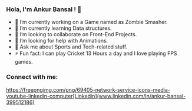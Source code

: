 ### Hola, I'm Ankur Bansal ! 👋



- 🔭 I’m currently working on a Game named as Zombie Smasher.
- 🌱 I’m currently learning Data structures.
- 👯 I’m looking to collaborate on Front-End Projects.
- 🤔 I’m looking for help with Animations.
- 💬 Ask me about Sports and Tech-related stuff.
- ⚡ Fun fact: I can play Cricket 13 Hours a day and I love playing FPS games.

### Connect with me:
https://freepngimg.com/png/69405-network-service-icons-media-youtube-linkedin-computer[Linkedin](www.linkedin.com/in/ankur-bansal-399512186)


